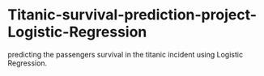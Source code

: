 # Titanic-survival-prediction-project-Logistic-Regression
predicting the passengers survival in the titanic incident using Logistic Regression.
